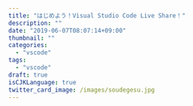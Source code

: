 ```yaml
---
title: "はじめよう！Visual Studio Code Live Share！"
description: ""
date: "2019-06-07T08:07:14+09:00"
thumbnail: ""
categories:
  - "vscode"
tags:
  - "vscode"
draft: true
isCJKLanguage: true
twitter_card_image: /images/soudegesu.jpg
---
```


